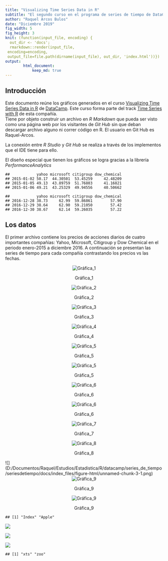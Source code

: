 ```yaml
---
title: "Visualizing Time Series Data in R"
subtitle: "El segundo curso en el programa de series de tiempo de DataCamp"
author: "Raquel Arcos Bulos"
date: "Diciembre 2019"
fig_width: 5
fig_height: 3
knit: (function(input_file, encoding) {
  out_dir <- 'docs';
  rmarkdown::render(input_file,
 encoding=encoding,
 output_file=file.path(dirname(input_file), out_dir, 'index.html'))})
output: 
        html_document:
            keep_md: true
---
```




## Introducción

Este documento reúne los gráficos generados en el curso [Visualizing Time Series Data in R](https://www.datacamp.com/courses/visualizing-time-series-data-in-r) de [DataCamp](https://www.datacamp.com/). Este curso forma parte del track [Time Series with R](https://www.datacamp.com/tracks/time-series-with-r) de esta compañía.     
Tiene por objeto construir un archivo en _R Markdown_ que pueda ser visto como una página web por los visitantes de _Git Hub_ sin que deban descargar archivo alguno ni correr código en R. El usuario en Git Hub es Raquel-Arcos.

La conexión entre _R Studio_ y _Git Hub_ se realiza a través de los implementos que el IDE tiene para ello.

El diseño especial que tienen los gráficos se logra gracias a la librería _PerformanceAnalytics_






```
##            yahoo microsoft citigroup dow_chemical
## 2015-01-02 50.17  44.30501  53.45259     42.48209
## 2015-01-05 49.13  43.89759  51.76803     41.16821
## 2015-01-06 49.21  43.25329  49.94556     40.50662
```

```
##            yahoo microsoft citigroup dow_chemical
## 2016-12-28 38.73     62.99  59.86861        57.90
## 2016-12-29 38.64     62.90  59.21050        57.42
## 2016-12-30 38.67     62.14  59.26035        57.22
```

## Los datos
El primer archivo contiene los precios de acciones diarios de cuatro importantes compañías: Yahoo, Microsoft, Citigroup y Dow Chemical en el periodo enero-2015 a diciembre 2016. A continuación se presentan las series de tiempo para cada compañía contrastando los precios vs las fechas.

<div class="figure" style="text-align: center">
<img src="D:/Documentos/Raquel/Estudios/Estadistica/R/datacamp/series_de_tiempo/seriesdetiempo/docs/index_files/figure-html/pedazo1-1.png" alt="Gráfica_1"  />
<p class="caption">Gráfica_1</p>
</div>

<div class="figure" style="text-align: center">
<img src="D:/Documentos/Raquel/Estudios/Estadistica/R/datacamp/series_de_tiempo/seriesdetiempo/docs/index_files/figure-html/pedazo2-1.png" alt="Gráfica_2"  />
<p class="caption">Gráfica_2</p>
</div>

<div class="figure" style="text-align: center">
<img src="D:/Documentos/Raquel/Estudios/Estadistica/R/datacamp/series_de_tiempo/seriesdetiempo/docs/index_files/figure-html/pedazo3-1.png" alt="Gráfica_3"  />
<p class="caption">Gráfica_3</p>
</div>

<div class="figure" style="text-align: center">
<img src="D:/Documentos/Raquel/Estudios/Estadistica/R/datacamp/series_de_tiempo/seriesdetiempo/docs/index_files/figure-html/pedazo4-1.png" alt="Gráfica_4"  />
<p class="caption">Gráfica_4</p>
</div>


<div class="figure" style="text-align: center">
<img src="D:/Documentos/Raquel/Estudios/Estadistica/R/datacamp/series_de_tiempo/seriesdetiempo/docs/index_files/figure-html/pedazo5-1.png" alt="Gráfica_5"  />
<p class="caption">Gráfica_5</p>
</div><div class="figure" style="text-align: center">
<img src="D:/Documentos/Raquel/Estudios/Estadistica/R/datacamp/series_de_tiempo/seriesdetiempo/docs/index_files/figure-html/pedazo5-2.png" alt="Gráfica_5"  />
<p class="caption">Gráfica_5</p>
</div>


<div class="figure" style="text-align: center">
<img src="D:/Documentos/Raquel/Estudios/Estadistica/R/datacamp/series_de_tiempo/seriesdetiempo/docs/index_files/figure-html/pedazo6-1.png" alt="Gráfica_6"  />
<p class="caption">Gráfica_6</p>
</div><div class="figure" style="text-align: center">
<img src="D:/Documentos/Raquel/Estudios/Estadistica/R/datacamp/series_de_tiempo/seriesdetiempo/docs/index_files/figure-html/pedazo6-2.png" alt="Gráfica_6"  />
<p class="caption">Gráfica_6</p>
</div>

<div class="figure" style="text-align: center">
<img src="D:/Documentos/Raquel/Estudios/Estadistica/R/datacamp/series_de_tiempo/seriesdetiempo/docs/index_files/figure-html/pedazo7-1.png" alt="Gráfica_7"  />
<p class="caption">Gráfica_7</p>
</div>

<div class="figure" style="text-align: center">
<img src="D:/Documentos/Raquel/Estudios/Estadistica/R/datacamp/series_de_tiempo/seriesdetiempo/docs/index_files/figure-html/pedazo8-1.png" alt="Gráfica_8"  />
<p class="caption">Gráfica_8</p>
</div>
![](D:/Documentos/Raquel/Estudios/Estadistica/R/datacamp/series_de_tiempo/seriesdetiempo/docs/index_files/figure-html/unnamed-chunk-3-1.png)<!-- -->


<div class="figure" style="text-align: center">
<img src="D:/Documentos/Raquel/Estudios/Estadistica/R/datacamp/series_de_tiempo/seriesdetiempo/docs/index_files/figure-html/pedazo9-1.png" alt="Gráfica_9"  />
<p class="caption">Gráfica_9</p>
</div><div class="figure" style="text-align: center">
<img src="D:/Documentos/Raquel/Estudios/Estadistica/R/datacamp/series_de_tiempo/seriesdetiempo/docs/index_files/figure-html/pedazo9-2.png" alt="Gráfica_9"  />
<p class="caption">Gráfica_9</p>
</div>


```
## [1] "Index" "Apple"
```

![](D:/Documentos/Raquel/Estudios/Estadistica/R/datacamp/series_de_tiempo/seriesdetiempo/docs/index_files/figure-html/unnamed-chunk-5-1.png)<!-- -->

![](D:/Documentos/Raquel/Estudios/Estadistica/R/datacamp/series_de_tiempo/seriesdetiempo/docs/index_files/figure-html/unnamed-chunk-6-1.png)<!-- -->

![](D:/Documentos/Raquel/Estudios/Estadistica/R/datacamp/series_de_tiempo/seriesdetiempo/docs/index_files/figure-html/unnamed-chunk-7-1.png)<!-- -->


```
## [1] "xts" "zoo"
```











